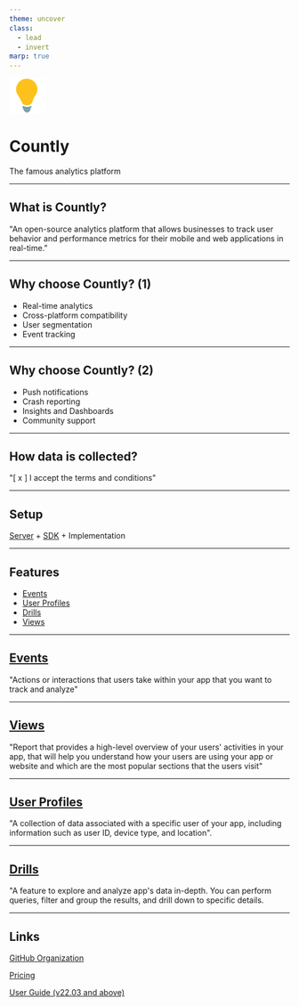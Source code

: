 ```yaml
---
theme: uncover
class:
  - lead
  - invert
marp: true
---
```


![bg left:40% 80%](../assets/icons/countly.svg)

# Countly

The famous analytics platform

---

## What is Countly?

"An open-source analytics platform that allows businesses to track user behavior and performance metrics for their mobile and web applications in real-time."

---

## Why choose Countly? (1)

- Real-time analytics
- Cross-platform compatibility
- User segmentation
- Event tracking

---

## Why choose Countly? (2)

- Push notifications
- Crash reporting
- Insights and Dashboards
- Community support

---

## How data is collected?

"[ x ] I accept the terms and conditions"

---

## Setup

[Server](https://support.count.ly/hc/en-us/sections/360007406731-Installation-Configuration) + [SDK](https://support.count.ly/hc/en-us/sections/360007310512-SDKs) + Implementation

---

## Features

- [Events](https://support.count.ly/hc/en-us/articles/4403721560857-Events)
- [User Profiles](https://support.count.ly/hc/en-us/articles/4403281285913-User-Profiles)
- [Drills](https://support.count.ly/hc/en-us/articles/4444087015065-Drill)
- [Views](https://support.count.ly/hc/en-us/articles/360037639651-Views-and-Heatmaps)

---

## [Events](https://support.count.ly/hc/en-us/articles/4403721560857-Events)

"Actions or interactions that users take within your app that you want to track and analyze"

---

## [Views](https://support.count.ly/hc/en-us/articles/360037639651-Views-and-Heatmaps)

"Report that provides a high-level overview of your users' activities in your app, that will help you understand how your users are using your app or website and which are the most popular sections that the users visit"

---

## [User Profiles](https://support.count.ly/hc/en-us/articles/4403281285913-User-Profiles)

"A collection of data associated with a specific user of your app, including information such as user ID, device type, and location".

---

## [Drills](https://support.count.ly/hc/en-us/articles/4444087015065-Drill)

"A feature to explore and analyze app's data in-depth. You can perform queries, filter and group the results, and drill down to specific details.

---

## Links

[GitHub Organization](https://github.com/Countly)

[Pricing](https://countly.com/pricing)

[User Guide (v22.03 and above)](https://support.count.ly/hc/en-us/sections/7039354168729-User-Guides-Countly-v22-03-and-above)
